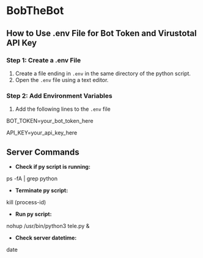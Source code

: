 # BobTheBot
## How to Use .env File for Bot Token and Virustotal API Key

### Step 1: Create a .env File

1. Create a file ending in  `.env` in the same directory of the python script.
2. Open the `.env` file using a text editor.

### Step 2: Add Environment Variables

1. Add the following lines to the `.env` file

BOT_TOKEN=your_bot_token_here

API_KEY=your_api_key_here


## Server Commands
- **Check if py script is running:**

ps -fA | grep python

- **Terminate py script:**

kill (process-id)

- **Run py script:**
  
nohup /usr/bin/python3 tele.py &

- **Check server datetime:**
  
date

